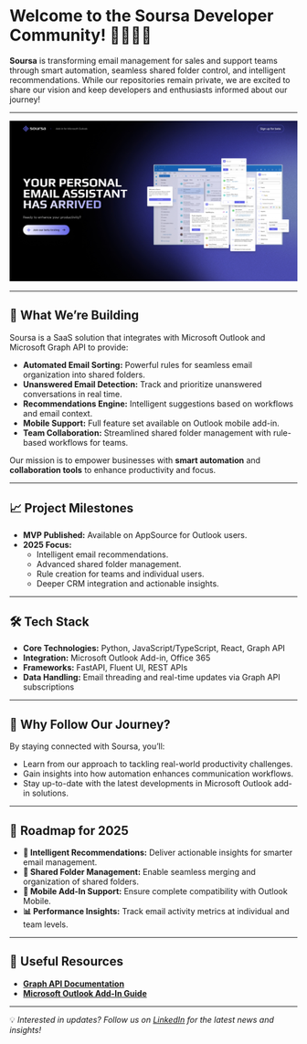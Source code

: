 # Welcome to the Soursa Developer Community! 👨‍💻👩‍💻  

**Soursa** is transforming email management for sales and support teams through smart automation, seamless shared folder control, and intelligent recommendations. While our repositories remain private, we are excited to share our vision and keep developers and enthusiasts informed about our journey!

---

![Soursa Preview](../soursa.jpg)  

---


## 🚀 What We’re Building  

Soursa is a SaaS solution that integrates with Microsoft Outlook and Microsoft Graph API to provide:  
- **Automated Email Sorting:** Powerful rules for seamless email organization into shared folders.  
- **Unanswered Email Detection:** Track and prioritize unanswered conversations in real time.  
- **Recommendations Engine:** Intelligent suggestions based on workflows and email context.  
- **Mobile Support:** Full feature set available on Outlook mobile add-in.  
- **Team Collaboration:** Streamlined shared folder management with rule-based workflows for teams.  

Our mission is to empower businesses with **smart automation** and **collaboration tools** to enhance productivity and focus.  

---

## 📈 Project Milestones  

- **MVP Published:** Available on AppSource for Outlook users.  
- **2025 Focus:**  
  - Intelligent email recommendations.  
  - Advanced shared folder management.  
  - Rule creation for teams and individual users.  
  - Deeper CRM integration and actionable insights.  

---

## 🛠️ Tech Stack  

- **Core Technologies:** Python, JavaScript/TypeScript, React, Graph API  
- **Integration:** Microsoft Outlook Add-in, Office 365  
- **Frameworks:** FastAPI, Fluent UI, REST APIs  
- **Data Handling:** Email threading and real-time updates via Graph API subscriptions  

---

## 🌟 Why Follow Our Journey?  

By staying connected with Soursa, you’ll:  
- Learn from our approach to tackling real-world productivity challenges.  
- Gain insights into how automation enhances communication workflows.  
- Stay up-to-date with the latest developments in Microsoft Outlook add-in solutions.  

---

## 🎯 Roadmap for 2025  

- **🚀 Intelligent Recommendations:** Deliver actionable insights for smarter email management.  
- **📂 Shared Folder Management:** Enable seamless merging and organization of shared folders.  
- **📱 Mobile Add-In Support:** Ensure complete compatibility with Outlook Mobile.  
- **📊 Performance Insights:** Track email activity metrics at individual and team levels.  

---

## 🔗 Useful Resources  

- **[Graph API Documentation](https://learn.microsoft.com/en-us/graph/overview)**  
- **[Microsoft Outlook Add-In Guide](https://learn.microsoft.com/en-us/outlook/add-ins/)**  

---

💡 *Interested in updates? Follow us on [LinkedIn](https://www.linkedin.com/company/soursa) for the latest news and insights!*  
